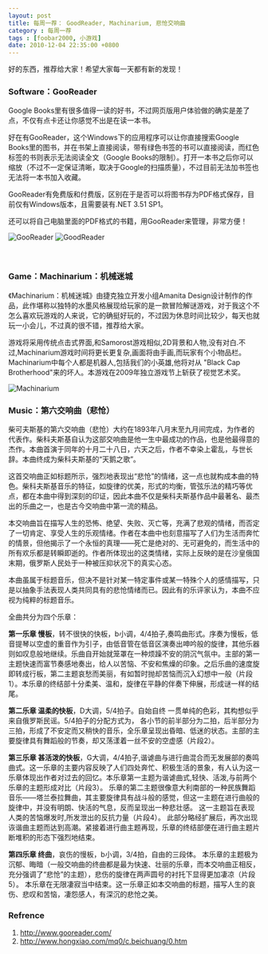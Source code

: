 ```yaml
---
layout: post
title: 每周一荐： GoodReader, Machinarium, 悲怆交响曲
category : 每周一荐
tags : [foobar2000, 小游戏]
date: 2010-12-04 22:35:00 +0800
---
```


好的东西，推荐给大家！希望大家每一天都有新的发现！
 
### Software：GooReader
 
Google Books里有很多值得一读的好书，不过网页版用户体验做的确实是差了点，不仅有点卡还让你感觉不出是在读一本书。
 
好在有GooReader，这个Windows下的应用程序可以让你直接搜索Google Books里的图书，并在书架上直接阅读，带有绿色书签的书可以直接阅读，而红色标签的书则表示无法阅读全文（Google Books的限制）。打开一本书之后你可以缩放（不过不一定保证清晰，取决于Google的扫描质量），不过目前无法加书签也无法将一本书加入收藏。
 
GooReader有免费版和付费版，区别在于是否可以将图书存为PDF格式保存，目前仅有Windows版本，且需要装有.NET 3.51 SP1。
  
还可以将自己电脑里面的PDF格式的书籍，用GooReader来管理，非常方便！

![GooReader](/images/2010-12-04-1.jpg)
![GoodReader](/images/2010-12-04-2.jpg)
 
　　　　
### Game：Machinarium：机械迷城
 
《Machinarium：机械迷城》由捷克独立开发小组Amanita Design设计制作的作品，此作堪称以独特的水墨风格展现给玩家的是一款冒险解谜游戏，对于我这个不怎么喜欢玩游戏的人来说，它的确挺好玩的，不过因为休息时间比较少，每天也就玩一小会儿，不过真的很不错，推荐给大家。 
 
游戏将采用传统点击式界面,和Samorost游戏相似,2D背景和人物,没有对白.不过,Machinarium游戏时间将更长更复杂,画面将由手画,而玩家有个小物品栏。 Machinarium中每个人都是机器人,包括我们的小英雄,他将对从 "Black Cap Brotherhood"来的坏人。本游戏在2009年独立游戏节上斩获了视觉艺术奖。

![Machinarium](/images/2010-12-04-3.jpg)
 
### Music：第六交响曲（悲怆）
 
柴可夫斯基的第六交响曲（悲怆）大约在1893年八月末至九月间完成，为作者的代表作。柴科夫斯基自认为这部交响曲是他一生中最成功的作品，也是他最得意的杰作。本曲首演于同年的十月二十八日，六天之后，作者不幸染上霍乱，与世长辞。本曲终成为柴科夫斯基的“天鹅之歌”。
 
这首交响曲正如标题所示，强烈地表现出“悲怆”的情绪，这一点也就构成本曲的特色。柴科夫斯基音乐的特征，如旋律的优美，形式的均衡，管弦乐法的精巧等优点，都在本曲中得到深刻的印证，因此本曲不仅是柴科夫斯基作品中最著名、最杰出的乐曲之一，也是古今交响曲中第一流的精品。
 
本交响曲旨在描写人生的恐怖、绝望、失败、灭亡等，充满了悲观的情绪，而否定了一切肯定、享受人生的乐观情绪。作者在本曲中也刻意描写了人们为生活而奔忙的情景，但他揭示了一个永恒的真理——死亡是绝对的、无可避免的，而生活中的所有欢乐都是转瞬即逝的。作者所体现出的这类情绪，实际上反映的是在沙皇俄国末期，俄罗斯人民处于一种被压抑状况下的真实心态。
 
本曲虽属于标题音乐，但决不是针对某一特定事件或某一特殊个人的感情描写，只是以抽象手法表现人类共同具有的悲怆情绪而已。因此有的乐评家认为，本曲不应视为纯粹的标题音乐。
 
全曲共分为四个乐章：
 
**第一乐章 慢板**，转不很快的快板，b小调，4/4拍子,奏鸣曲形式。序奏为慢板，低音提琴以空虚的重音作为引子，由低音管在低音区演奏出呻吟般的旋律，其他乐器则如叹息般地继续。乐曲自开始就笼罩在一种烦躁不安的阴沉气氛中。主部的第一主题快速而富节奏感地奏出，给人以苦恼、不安和焦燥的印象。之后乐曲的速度旋即转成行板，第二主题哀愁而美丽，有如暂时抛却苦恼而沉入幻想中一般（片段1）。本乐章的终结部十分柔美、温和，旋律在平静的伴奏下伸展，形成谜一样的结尾。
 
**第二乐章 温柔的快板**，D大调，5/4拍子。自始自终 一贯单纯的色彩，其构想似乎来自俄罗斯民谣。5/4拍子的分配方式为， 各小节的前半部分为二拍，后半部分为三拍，形成了不安定而又稍快的音乐，全乐章呈现出昏暗、低迷的状态。主部的主要旋律具有舞蹈般的节奏，却又荡漾着一丝不安的空虚感（片段2）。
 
**第三乐章 甚活泼的快板**，G大调，4/4拍子,谐谑曲与进行曲混合而无发展部的奏鸣曲式。这一乐章的主要内容反映了人们四处奔忙、积极生活的景象，有人认为这一乐章体现出作者对过去的回忆。本乐章第一主题为谐谑曲式,轻快、活泼,与前两个乐章的主题形成对比（片段3）。 乐章的第二主题很像意大利南部的一种民族舞蹈音乐——塔兰泰拉舞曲，其主要旋律具有战斗般的感觉，但这一主题在进行曲般的旋律中，并没有明朗、快活的气息，反而呈现出一种悲壮感。 这一主题旨在表现人类的苦恼爆发时,所发泄出的反抗力量（片段4）。 此部分略经扩展后，再次出现诙谐曲主题而达到高潮。紧接着进行曲主题再现，乐章的终结部便在进行曲主题片断堆积的形态下强烈地结束。
 
**第四乐章 终曲**，哀伤的慢板，b小调，3/4拍，自由的三段体。 本乐章的主题极为沉郁、晦暗（一般交响曲的终曲都是最为快速、壮丽的乐章，而本交响曲正相反，充分强调了“悲怆”的主题），悲伤的旋律在两声圆号的衬托下显得更加凄凉（片段5）。 本乐章在无限凄寂当中结束。这一乐章正如本交响曲的标题，描写人生的哀伤、悲叹和苦恼，凄怨感人，有深沉的悲怆之美。
 

### Refrence
 
1. <http://www.gooreader.com/>
2. <http://www.hongxiao.com/mq0/c.beichuang/0.htm>